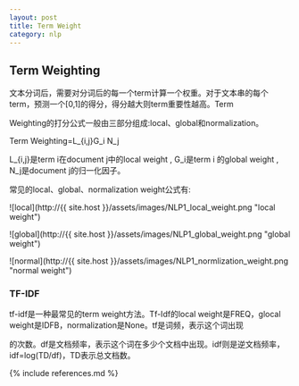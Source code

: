 ```yaml
---
layout: post
title: Term Weight
category: nlp
---
```


## Term Weighting ##

文本分词后，需要对分词后的每一个term计算一个权重。对于文本串的每个term，预测一个[0,1]的得分，得分越大则term重要性越高。Term 

Weighting的打分公式一般由三部分组成:local、global和normalization。

Term Weighting=L_{i,j}G_i N_j

L_{i,j}是term i在document j中的local weight , G_i是term i 的global weight , N_j是document j的归一化因子。

常见的local、global、normalization weight公式有:

![local](http://{{ site.host }}/assets/images/NLP1_local_weight.png "local weight")

![global](http://{{ site.host }}/assets/images/NLP1_global_weight.png "global weight")

![normal](http://{{ site.host }}/assets/images/NLP1_normlization_weight.png "normal weight")

### TF-IDF ###

tf-idf是一种最常见的term weight方法。Tf-Idf的local weight是FREQ，glocal weight是IDFB，normalization是None。tf是词频，表示这个词出现

的次数。df是文档频率，表示这个词在多少个文档中出现。idf则是逆文档频率，idf=log(TD/df)，TD表示总文档数。


{% include references.md %}
